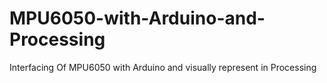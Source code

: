 # MPU6050-with-Arduino-and-Processing
Interfacing Of MPU6050 with Arduino and visually represent in Processing
